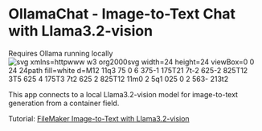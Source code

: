 # OllamaChat - Image-to-Text Chat with Llama3.2-vision
Requires Ollama running locally
![svg xmlns=httpwww w3 org2000svg width=24 height=24 viewBox=0 0 24 24path fill=white d=M12 11q3 75 0 6 375-1 175T21 7t-2 625-2 825T12 3T5 625 4 175T3 7t2 625 2 825T12 11m0 2 5q1 025 0 2 563- 213t2](https://github.com/user-attachments/assets/abf841cb-e788-471b-8d4b-a2c70bd30746)


This app connects to a local Llama3.2-vision model for image-to-text generation from a container field. 

Tutorial: [FileMaker Image-to-Text with Llama3.2-vision
](https://blog.greenflux.us/filemaker-image-to-text-with-llama32-vision?showSharer=true)
